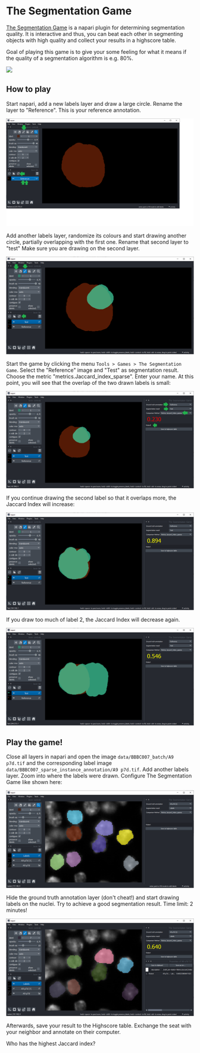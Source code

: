 # The Segmentation Game

[The Segmentation Game](https://www.napari-hub.org/plugins/the-segmentation-game) is a napari plugin for determining segmentation quality. 
It is interactive and thus, you can beat each other in segmenting objects with high quality and collect your results in a highscore table.

Goal of playing this game is to give your some feeling for what it means if the quality of a segmentation algorithm is e.g. 80%.

![](jaccard_index.gif)

## How to play
Start napari, add a new labels layer and draw a large circle. Rename the layer to "Reference". 
This is your reference annotation.

![img_1.png](img_1.png)

Add another labels layer, randomize its colours and start drawing another circle, 
partially overlapping with the first one. Rename that second layer to "test"
Make sure you are drawing on the second layer.

![img.png](img.png)

Start the game by clicking the menu `Tools > Games > The Segmentation Game`. 
Select the "Reference" image and "Test" as segmentation result. 
Choose the metric "metrics.Jaccard_index_sparse". Enter your name.
At this point, you will see that the overlap of the two drawn labels is small:

![img_2.png](img_2.png)

If you continue drawing the second label so that it overlaps more, the Jaccard Index will increase:

![img_3.png](img_3.png)

If you draw too much of label 2, the Jaccard Index will decrease again.

![img_4.png](img_4.png)

## Play the game!

Close all layers in napari and open the image `data/BBBC007_batch/A9 p7d.tif` and the corresponding 
label image `data/BBBC007_sparse_instance_annotation/A9 p7d.tif`. 
Add another labels layer.
Zoom into where the labels were drawn.
Configure The Segmentation Game like shown here:

![img_5.png](img_5.png)

Hide the ground truth annotation layer (don't cheat!) and start drawing labels on the nuclei. 
Try to achieve a good segmentation result. Time limit: 2 minutes! 

![img_7.png](img_7.png)

Afterwards, save your result to the Highscore table. 
Exchange the seat with your neighbor and annotate on their computer.

Who has the highest Jaccard index?
